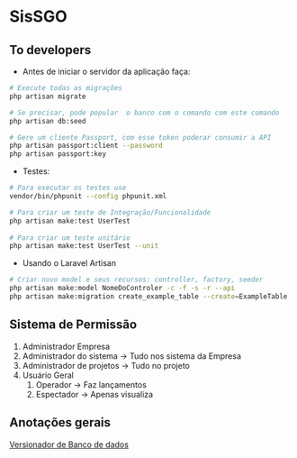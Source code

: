 # SisSGO

## To developers

- Antes de iniciar o servidor da aplicação faça:

```bash
# Execute todas as migrações
php artisan migrate

# Se precisar, pode popular  o banco com o comando com este comando
php artisan db:seed

# Gere um cliente Passport, com esse token poderar consumir a API
php artisan passport:client --password
php artisan passport:key
```

- Testes:  

```bash
# Para executar os testes use
vendor/bin/phpunit --config phpunit.xml

# Para criar um teste de Integração/Funcionalidade
php artisan make:test UserTest
  
# Para criar um teste unitário
php artisan make:test UserTest --unit
```

- Usando o Laravel Artisan

```bash
# Criar novo model e seus recursos: controller, factory, seeder
php artisan make:model NomeDoControler -c -f -s -r --api
php artisan make:migration create_example_table --create=ExampleTable
```

## Sistema de Permissão

1. Administrador Empresa
2. Administrador do sistema -> Tudo nos sistema da Empresa
3. Administrador de projetos -> Tudo no projeto
4. Usuário Geral
    1. Operador -> Faz lançamentos
    2. Espectador -> Apenas visualiza

## Anotações gerais

[Versionador de Banco de dados](http://www.liquibase.org)

